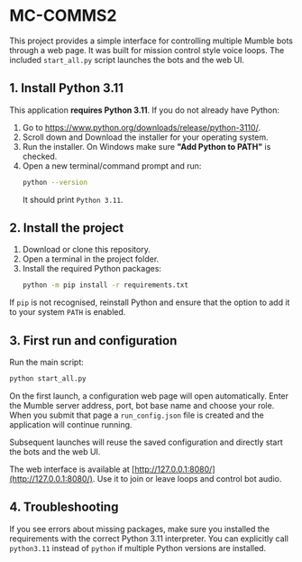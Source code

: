 # MC-COMMS2

This project provides a simple interface for controlling multiple Mumble bots through a web page. It was
built for mission control style voice loops. The included `start_all.py` script launches the bots and the web
UI.

## 1. Install Python 3.11

This application **requires Python 3.11**. If you do not already have Python:

1. Go to https://www.python.org/downloads/release/python-3110/.
2. Scroll down and Download the installer for your operating system.
3. Run the installer. On Windows make sure **"Add Python to PATH"** is checked.
4. Open a new terminal/command prompt and run:
   ```bash
   python --version
   ```
   It should print `Python 3.11`.

## 2. Install the project

1. Download or clone this repository.
2. Open a terminal in the project folder.
3. Install the required Python packages:
   ```bash
   python -m pip install -r requirements.txt
   ```

If `pip` is not recognised, reinstall Python and ensure that the option to add it to your
system `PATH` is enabled.

## 3. First run and configuration

Run the main script:
```bash
python start_all.py
```
On the first launch, a configuration web page will open automatically. Enter the
Mumble server address, port, bot base name and choose your role. When you submit
that page a `run_config.json` file is created and the application will continue
running.

Subsequent launches will reuse the saved configuration and directly start the
bots and the web UI.

The web interface is available at [http://127.0.0.1:8080/](http://127.0.0.1:8080/).
Use it to join or leave loops and control bot audio.

## 4. Troubleshooting

If you see errors about missing packages, make sure you installed the
requirements with the correct Python 3.11 interpreter. You can explicitly call
`python3.11` instead of `python` if multiple Python versions are installed.

